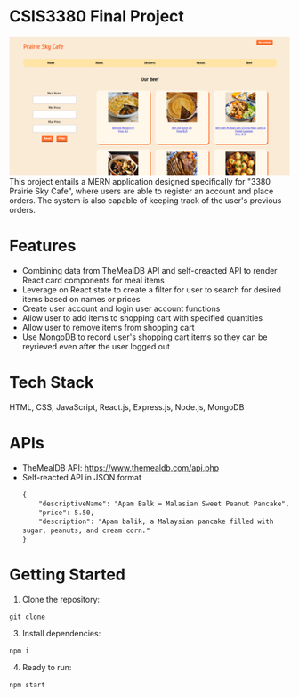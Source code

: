 # CSIS3380 Final Project
<img src="./doc/project_preview.png"  style="width: 700px">
This project entails a MERN application designed specifically for "3380 Prairie Sky Cafe", where users are able to register an account and place orders. The system is also capable of keeping track of the user's previous orders.

# Features
- Combining data from TheMealDB API and self-creacted API to render React card components for meal items
- Leverage on React state to create a filter for user to search for desired items based on names or prices
- Create user account and login user account functions
- Allow user to add items to shopping cart with specified quantities
- Allow user to remove items from shopping cart
- Use MongoDB to record user's shopping cart items so they can be reyrieved even after the user logged out

# Tech Stack

HTML, CSS, JavaScript, React.js, Express.js, Node.js, MongoDB

# APIs

- TheMealDB API: https://www.themealdb.com/api.php
- Self-reacted API in JSON format
  ```
  {
      "descriptiveName": "Apam Balk = Malasian Sweet Peanut Pancake",
      "price": 5.50,
      "description": "Apam balik, a Malaysian pancake filled with sugar, peanuts, and cream corn."
  }
  ```

# Getting Started

1. Clone the repository:

```
git clone 
```

3. Install dependencies:

```
npm i
```

4. Ready to run:

```
npm start
```
